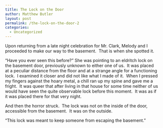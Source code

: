 ```yaml
---
title: The Lock on the Door
author: Matthew Butler
layout: post
permalink: /the-lock-on-the-door-2
categories:
  - Uncategorized
---
```

Upon returning from a late night celebration for Mr. Clark, Melody and I proceeded to make our way to the basement.  That is when she spotted it.

&#8220;Have you ever seen this before?&#8221; She was pointing to an eldritch lock on the basement door, previously unknown to either one of us.  It was placed at a peculiar distance from the floor and at a strange angle for a functioning lock.  I examined it closer and did not like what I made of it.  When I pressed my fingers against the hoary metal, a chill ran up my spine and gave me a fright.  It was queer that after living in that house for some time neither of us would have seen the quite observable lock before this moment.  It was as if it was placed there for that very night.

And then the horror struck.  The lock was not on the inside of the door, accessible from the basement.  It was on the outside.

&#8220;This lock was meant to keep someone from escaping the basement.&#8221;